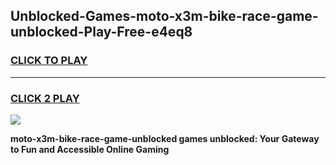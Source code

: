 
## Unblocked-Games-moto-x3m-bike-race-game-unblocked-Play-Free-e4eq8
<h3>
<a href="https://premium76.site?title=moto-x3m-bike-race-game-unblocked&ref=18A">CLICK TO PLAY</a></h3>
<hr>

<h3>
<a href="https://premium76.site?title=moto-x3m-bike-race-game-unblocked&ref=18A">CLICK 2 PLAY</a>
  
</h3>

<a href="https://premium76.site?title=moto-x3m-bike-race-game-unblocked&ref=18A"><img src="https://clearcache.store/games.png"></a>


**moto-x3m-bike-race-game-unblocked games unblocked: Your Gateway to Fun and Accessible Online Gaming**
